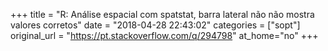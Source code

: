 +++
title = "R: Análise espacial com spatstat, barra lateral não não mostra valores corretos"
date = "2018-04-28 22:43:02"
categories = ["sopt"]
original_url = "https://pt.stackoverflow.com/q/294798"
at_home="no"
+++

